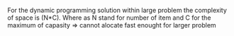 For the dynamic programming solution within large problem the complexity of space is (N*C).
Where as N stand for number of item and C for the maximum of capasity => cannot alocate fast enought for larger problem
